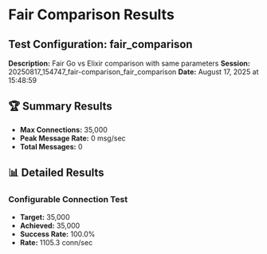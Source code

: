 # Fair Comparison Results

## Test Configuration: fair_comparison
**Description:** Fair Go vs Elixir comparison with same parameters
**Session:** 20250817_154747_fair-comparison_fair_comparison
**Date:** August 17, 2025 at 15:48:59

## 🏆 Summary Results
- **Max Connections:** 35,000
- **Peak Message Rate:** 0 msg/sec  
- **Total Messages:** 0

## 📊 Detailed Results

### Configurable Connection Test

- **Target:** 35,000
- **Achieved:** 35,000
- **Success Rate:** 100.0%
- **Rate:** 1105.3 conn/sec

